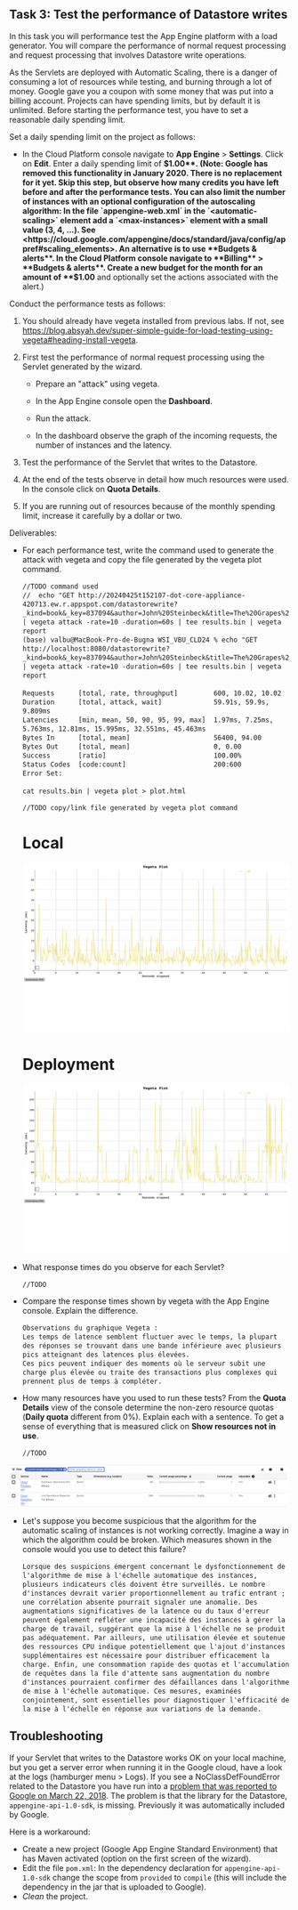 ## Task 3: Test the performance of Datastore writes

In this task you will performance test the App Engine platform with a
load generator. You will compare the performance of normal request
processing and request processing that involves Datastore write
operations.

As the Servlets are deployed with Automatic Scaling, there is a danger
of consuming a lot of resources while testing, and burning through a
lot of money. Google gave you a coupon with some money that was put
into a billing account. Projects can have spending limits, but by
default it is unlimited. Before starting the performance test, you
have to set a reasonable daily spending limit.

Set a daily spending limit on the project as follows:

- In the Cloud Platform console navigate to **App Engine** >
  **Settings**. Click on **Edit**. Enter a daily spending limit of
  **$1.00**. (Note: Google has removed this functionality in January 2020. There is no replacement for it yet. Skip this step, but observe how many credits you have left before and after the performance tests. You can also limit the number of instances with an optional configuration of the autoscaling algorithm: In the file `appengine-web.xml` in the `<automatic-scaling>` element add a `<max-instances>` element with a small value (3, 4, ...). See <https://cloud.google.com/appengine/docs/standard/java/config/appref#scaling_elements>. An alternative is to use **Budgets & alerts**. In the Cloud Platform console navigate to **Billing** > **Budgets & alerts**. Create a new budget for the month for an amount of **$1.00** and optionally set the actions associated with the alert.)

Conduct the performance tests as follows:

1. You should already have vegeta installed from previous labs. If not, see <https://blog.absyah.dev/super-simple-guide-for-load-testing-using-vegeta#heading-install-vegeta>.

2. First test the performance of normal request processing using the
   Servlet generated by the wizard.

   - Prepare an "attack" using vegeta.

   - In the App Engine console open the **Dashboard**.

   - Run the attack.

   - In the dashboard observe the graph of the incoming requests, the
     number of instances and the latency.

3. Test the performance of the Servlet that writes to the Datastore.

4. At the end of the tests observe in detail how much resources were
   used. In the console click on **Quota Details**.

5. If you are running out of resources because of the monthly spending
   limit, increase it carefully by a dollar or two.

Deliverables:

- For each performance test, write the command used to generate the attack with vegeta and copy the file generated by the vegeta plot command.

  ```
  //TODO command used
  //  echo "GET http://20240425t152107-dot-core-appliance-420713.ew.r.appspot.com/datastorewrite?_kind=book&_key=837094&author=John%20Steinbeck&title=The%20Grapes%20of%20Wrath" | vegeta attack -rate=10 -duration=60s | tee results.bin | vegeta report
  (base) valbu@MacBook-Pro-de-Bugna WSI_VBU_CLD24 % echo "GET http://localhost:8080/datastorewrite?_kind=book&_key=837094&author=John%20Steinbeck&title=The%20Grapes%20of%20Wrath" | vegeta attack -rate=10 -duration=60s | tee results.bin | vegeta report
  
  Requests      [total, rate, throughput]         600, 10.02, 10.02
  Duration      [total, attack, wait]             59.91s, 59.9s, 9.809ms
  Latencies     [min, mean, 50, 90, 95, 99, max]  1.97ms, 7.25ms, 5.763ms, 12.81ms, 15.995ms, 32.551ms, 45.463ms
  Bytes In      [total, mean]                     56400, 94.00
  Bytes Out     [total, mean]                     0, 0.00
  Success       [ratio]                           100.00%
  Status Codes  [code:count]                      200:600  
  Error Set:

  cat results.bin | vegeta plot > plot.html
  ```

  ```
  //TODO copy/link file generated by vegeta plot command
  ```
  # Local
  ![Vegeta](figures/vegeta-plot.png)
  # Deployment
  ![Vegeta - Deployment](figures/vegeta-plot-bis.png)

 
- What response times do you observe for each Servlet?
  
  ```
  //TODO
  ```
  



- Compare the response times shown by vegeta with the App Engine
  console. Explain the difference.

  ```
  Observations du graphique Vegeta :
  Les temps de latence semblent fluctuer avec le temps, la plupart des réponses se trouvant dans une bande inférieure avec plusieurs pics atteignant des latences plus élevées.
  Ces pics peuvent indiquer des moments où le serveur subit une charge plus élevée ou traite des transactions plus complexes qui prennent plus de temps à compléter.
  ```

- How many resources have you used to run these tests? From the
  **Quota Details** view of the console determine the non-zero resource
  quotas (**Daily quota** different from 0%). Explain each with a sentence.
  To get a sense of everything that is measured click on **Show resources not in use**.

  ```
  //TODO
  ```
![quotas](figures/quotas.png)

- Let's suppose you become suspicious that the algorithm for the automatic scaling of
  instances is not working correctly. Imagine a way in which the algorithm could be broken. Which measures shown in the console would you use to detect this failure?

  ```
  Lorsque des suspicions émergent concernant le dysfonctionnement de l'algorithme de mise à l'échelle automatique des instances, plusieurs indicateurs clés doivent être surveillés. Le nombre d'instances devrait varier proportionnellement au trafic entrant ; une corrélation absente pourrait signaler une anomalie. Des augmentations significatives de la latence ou du taux d'erreur peuvent également refléter une incapacité des instances à gérer la charge de travail, suggérant que la mise à l'échelle ne se produit pas adéquatement. Par ailleurs, une utilisation élevée et soutenue des ressources CPU indique potentiellement que l'ajout d'instances supplémentaires est nécessaire pour distribuer efficacement la charge. Enfin, une consommation rapide des quotas et l'accumulation de requêtes dans la file d'attente sans augmentation du nombre d'instances pourraient confirmer des défaillances dans l'algorithme de mise à l'échelle automatique. Ces mesures, examinées conjointement, sont essentielles pour diagnostiquer l'efficacité de la mise à l'échelle en réponse aux variations de la demande.
  ```

## Troubleshooting

If your Servlet that writes to the Datastore works OK on your local
machine, but you get a server error when running it in the Google
cloud, have a look at the logs (hamburger menu > Logs). If you see a
NoClassDefFoundError related to the Datastore you have run into a
[problem that was reported to Google on March 22, 2018](https://issuetracker.google.com/issues/76144204). The
problem is that the library for the Datastore,
`appengine-api-1.0-sdk`, is missing. Previously it was automatically
included by Google.

Here is a workaround:

- Create a new project (Google App Engine Standard Environment) that
  has Maven activated (option on the first screen of the wizard).
- Edit the file `pom.xml`: In the dependency declaration for
  `appengine-api-1.0-sdk` change the scope from `provided` to
  `compile` (this will include the dependency in the jar that is
  uploaded to Google).
- _Clean_ the project.
